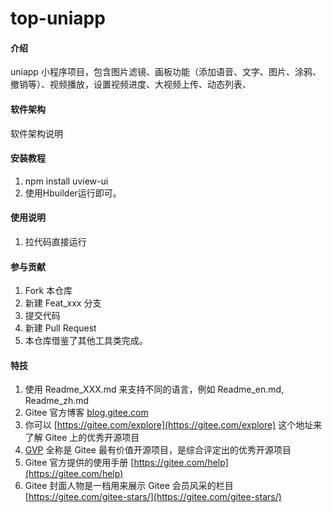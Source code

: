 # top-uniapp

#### 介绍
uniapp 小程序项目，包含图片滤镜、画板功能（添加语音、文字、图片、涂鸦、撤销等）、视频播放，设置视频进度、大视频上传、动态列表、

#### 软件架构
软件架构说明


#### 安装教程

1.  npm install uview-ui
2.  使用Hbuilder运行即可。

#### 使用说明

1.  拉代码直接运行


#### 参与贡献

1.  Fork 本仓库
2.  新建 Feat_xxx 分支
3.  提交代码
4.  新建 Pull Request
5. 本仓库借鉴了其他工具类完成。

#### 特技

1.  使用 Readme\_XXX.md 来支持不同的语言，例如 Readme\_en.md, Readme\_zh.md
2.  Gitee 官方博客 [blog.gitee.com](https://blog.gitee.com)
3.  你可以 [https://gitee.com/explore](https://gitee.com/explore) 这个地址来了解 Gitee 上的优秀开源项目
4.  [GVP](https://gitee.com/gvp) 全称是 Gitee 最有价值开源项目，是综合评定出的优秀开源项目
5.  Gitee 官方提供的使用手册 [https://gitee.com/help](https://gitee.com/help)
6.  Gitee 封面人物是一档用来展示 Gitee 会员风采的栏目 [https://gitee.com/gitee-stars/](https://gitee.com/gitee-stars/)
